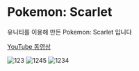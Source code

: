 # Pokemon: Scarlet

유니티를 이용해 만든 Pokemon: Scarlet 입니다

[YouTube 동영상](https://www.youtube.com/watch?v=s__GzKLjPf0)

![123](https://github.com/HaloTwo/Pokemon/assets/94442043/807d13ae-208c-49e1-876d-ec69b09b69a4)
![1245](https://github.com/HaloTwo/Pokemon/assets/94442043/d6cd855f-e7da-4b9a-a7e9-10bc868fc415)
![1234](https://github.com/HaloTwo/Pokemon/assets/94442043/2152681c-9d84-495a-89a7-301dae1de9b6)
